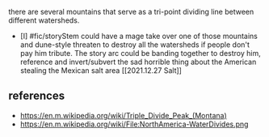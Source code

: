 there are several mountains that serve as a tri-point dividing line between different watersheds. 

- [I] #fic/storyStem could have a mage take over one of those mountains and dune-style threaten to destroy all the watersheds if people don't pay him tribute. The story arc could be banding together to destroy him, reference and invert/subvert the sad horrible thing about the American stealing the Mexican salt area [[2021.12.27 Salt]]

## references

* https://en.m.wikipedia.org/wiki/Triple_Divide_Peak_(Montana)
* https://en.m.wikipedia.org/wiki/File:NorthAmerica-WaterDivides.png